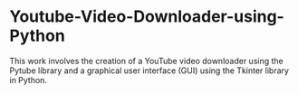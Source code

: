 # Youtube-Video-Downloader-using-Python
This work involves the creation of a YouTube video downloader using the Pytube library and a graphical user interface (GUI) using the Tkinter library in Python. 
